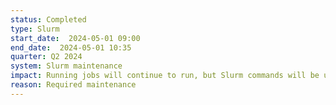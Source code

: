 ```yaml
---
status: Completed
type: Slurm 
start_date:  2024-05-01 09:00
end_date:  2024-05-01 10:35
quarter: Q2 2024
system: Slurm maintenance
impact: Running jobs will continue to run, but Slurm commands will be unavailable for a few minutes when the controller restarts.
reason: Required maintenance
---
```

